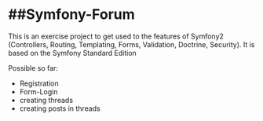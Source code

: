 ##Symfony-Forum
========================

This is an exercise project to get used to the features of Symfony2 (Controllers, Routing, Templating, Forms, Validation, Doctrine, Security).
It is based on the Symfony Standard Edition

Possible so far:

* Registration
* Form-Login
* creating threads
* creating posts in threads

